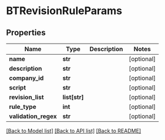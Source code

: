 # BTRevisionRuleParams

## Properties
Name | Type | Description | Notes
------------ | ------------- | ------------- | -------------
**name** | **str** |  | [optional] 
**description** | **str** |  | [optional] 
**company_id** | **str** |  | [optional] 
**script** | **str** |  | [optional] 
**revision_list** | **list[str]** |  | [optional] 
**rule_type** | **int** |  | [optional] 
**validation_regex** | **str** |  | [optional] 

[[Back to Model list]](../README.md#documentation-for-models) [[Back to API list]](../README.md#documentation-for-api-endpoints) [[Back to README]](../README.md)


